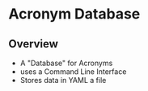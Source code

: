 # Acronym Database

## Overview

- A "Database" for Acronyms
- uses a Command Line Interface
- Stores data in YAML a file
